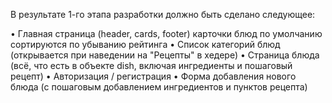 В результате 1-го этапа разработки должно быть сделано следующее:

• Главная страница (header, cards, footer)
    карточки блюд по умолчанию сортируются по убыванию рейтинга
• Список категорий блюд (открывается при наведении на "Рецепты" в хедере)
• Страница блюда (всё, что есть в объекте dish, включая ингредиенты и пошаговый рецепт)
• Авторизация / регистрация
• Форма добавления нового блюда (с пошаговым добавлением ингредиентов и пунктов рецепта)